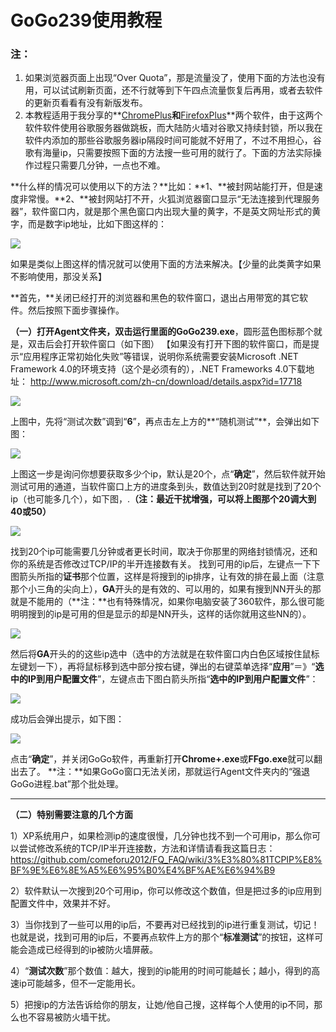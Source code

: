 # GoGo239使用教程

### **注：**
1. 如果浏览器页面上出现“Over Quota”，那是流量没了，使用下面的方法也没有用，可以试试刷新页面，还不行就等到下午四点流量恢复后再用，或者去软件的更新页看看有没有新版发布。
2. 本教程适用于我分享的**[ChromePlus](https://github.com/comeforu2012/truth/wiki/ChromePlus)**和**[FirefoxPlus](https://github.com/comeforu2012/truth/wiki/FirefoxPlus)**两个软件，由于这两个软件软件使用谷歌服务器做跳板，而大陆防火墙对谷歌又持续封锁，所以我在软件内添加的那些谷歌服务器ip隔段时间可能就不好用了，不过不用担心，谷歌有海量ip，只需要按照下面的方法搜一些可用的就行了。下面的方法实际操作过程只需要几分钟，一点也不难。

**什么样的情况可以使用以下的方法？**比如：**1、**被封网站能打开，但是速度非常慢。**2、**被封网站打不开，火狐浏览器窗口显示“无法连接到代理服务器”，软件窗口内，就是那个黑色窗口内出现大量的黄字，不是英文网址形式的黄字，而是数字ip地址，比如下图这样的：

![](https://msafyw.bl3301.livefilestore.com/y2mGz2tLQrMVkH0T3cHXqrExRExRaqisMf_AIxLMllM0YbI-LB9pTdMGEMqcFJyYxU8PYRLEVztU8MrDBAEgqPzTiXvGifigz2TdeBXKc9ky1fhni163kWR4hKSQy2jje4D/image001.png?psid=1)

如果是类似上图这样的情况就可以使用下面的方法来解决。【少量的此类黄字如果不影响使用，那没关系】

**首先，**关闭已经打开的浏览器和黑色的软件窗口，退出占用带宽的其它软件。然后按照下面步骤操作。

**（一）**打开Agent文件夹，双击运行里面的**GoGo239.exe**，圆形蓝色图标那个就是，双击后会打开软件窗口（如下图）
【如果没有打开下图的软件窗口，而是提示“应用程序正常初始化失败”等错误，说明你系统需要安装Microsoft .NET Framework 4.0的环境支持（这个是必须有的），.NET Frameworks 4.0下载地址： http://www.microsoft.com/zh-cn/download/details.aspx?id=17718

![](https://ztomjw.bl3301.livefilestore.com/y2m3-LySyxMDrSqxedBdJNWmNU2HXXTGuTFEG9JM5u_D3MH2Q1TL-Qelv3w6fu_gmydZcMtDmwQ3qFE27Sq_umN2AU4tdYGJggLcUx2J2VIcQUwJ2EuMDRrwmRuXsvb4METYT-bJWgMo7zovjWOLs5yaqMDgJpatTzn6dgv4uRr2EY/Image%201.png?psid=1)

上图中，先将“测试次数”调到“**6**”，再点击左上方的**“随机测试”**，会弹出如下图：

![](https://ztomjw.bl3301.livefilestore.com/y2m4JyO0P27dUNTjbWV7eyinlW2d_nb38SKDmAjZGSRqIJVplfGGpcFJbxqz-GTSN3OsQQY1Ey9_TonP6qfX2FqclG5OaX52E8wC1J_D8bsIjYNuRj-2PMABQwZtuluniK0FfGxXtVNeZ2V6A6alKSaYDAKkLxJwGQFLy-N2YWyqJg/Image%202.png?psid=1)

上图这一步是询问你想要获取多少个ip，默认是20个，点“**确定**”，然后软件就开始测试可用的通道，当软件窗口上方的进度条到头，数值达到20时就是找到了20个ip（也可能多几个），如下图，.**（注：最近干扰增强，可以将上图那个20调大到40或50）**

![](https://ztomjw.bl3301.livefilestore.com/y2mg6PK3VV690pgq9uqMhSPbGZVSeH6wIwOFfOoITGnkKQeUbRCQCKmq46yTR-m3EmGHAH4C-hurA5NEx5mhFl68A4S2RJ_Lc-suo9kujIHgW53NJ6vydZa1tVYG15UxWOlx9YnfZWDrLnuHdjW3pSlNw3mZlSVj2CFycSklUoNB3g/Image%209.png?psid=1)

找到20个ip可能需要几分钟或者更长时间，取决于你那里的网络封锁情况，还和你的系统是否修改过TCP/IP的半开连接数有关。
找到可用的ip后，左键点一下下图箭头所指的**证书**那个位置，这样是将搜到的ip排序，让有效的排在最上面（注意那个小三角的尖向上），**GA**开头的是有效的、可以用的，如果有搜到NN开头的那就是不能用的（**注：**也有特殊情况，如果你电脑安装了360软件，那么很可能明明搜到的ip是可用的但是显示的却是NN开头，这样的话你就用这些NN的）。

![](https://ztomjw.bl3301.livefilestore.com/y2mv_dKPVgOgJB20gVApEHIjx0rt46WaD-K701wGzvSKYlNaZQie4wcD4JC_dhHmjl_OXQ9MJLBKIc_G_RfVraxSkVZ7IJBoUqo0KvpLYvX0FmuU5pcq2_Gz-mE84iEbXStvTmYw5M_MnuioRd5Go2C-s-z_dd5KTpvZufySuk0G6o/Image%208.png?psid=1)

然后将**GA**开头的的这些ip选中（选中的方法就是在软件窗口内白色区域按住鼠标左键划一下），再将鼠标移到选中部分按右键，弹出的右键菜单选择“**应用**”＝》“**选中的IP到用户配置文件**”，左键点击下图白箭头所指“**选中的IP到用户配置文件**”：

![](https://ztomjw.bl3301.livefilestore.com/y2mhu9TTZBhJ4WjcYONg9N9S9sX4c7HI_p_90MAw925DuDm5sUgGsxcJemqHlbN6s0euOSbWiKDv5bhHwJ57fldC9jgIlhJga144LO5oS2rvN2ceHBtVz6HOkaBxbQ9pnoIpgGBxtjopGquXakqG3yTrxsg1zav3ITTznYjE73LhzI/Image%206.png?psid=1)

成功后会弹出提示，如下图：

![](https://msafyw.bl3301.livefilestore.com/y2mBPg2d9WoL0EGMefovH_dbmZwcTEh0QyqMmH62K9gfzE6U97IBeUrLMP4YWnihuumCEl_Pc4f0mAdTMG9WfgPWwGPgDgjTvj7HQVywvamfxQ/image014.png?psid=1)

点击“**确定**”，并关闭GoGo软件，再重新打开**Chrome+.exe**或**FFgo.exe**就可以翻出去了。
**注：**如果GoGo窗口无法关闭，那就运行Agent文件夹内的“强退GoGo进程.bat”那个批处理。

***

**（二）特别需要注意的几个方面**

1）XP系统用户，如果检测ip的速度很慢，几分钟也找不到一个可用ip，那么你可以尝试修改系统的TCP/IP半开连接数，方法和详情请看我这篇日志：
https://github.com/comeforu2012/FQ_FAQ/wiki/3%E3%80%81TCPIP%E8%BF%9E%E6%8E%A5%E6%95%B0%E4%BF%AE%E6%94%B9

2）软件默认一次搜到20个可用ip，你可以修改这个数值，但是把过多的ip应用到配置文件中，效果并不好。

3）当你找到了一些可以用的ip后，不要再对已经找到的ip进行重复测试，切记！也就是说，找到可用的ip后，不要再点软件上方的那个“**标准测试**”的按钮，这样可能会造成已经得到的ip被防火墙屏蔽。

4）“**测试次数**”那个数值：越大，搜到的ip能用的时间可能越长；越小，得到的高速ip可能越多，但不一定能用长。

5）把搜ip的方法告诉给你的朋友，让她/他自己搜，这样每个人使用的ip不同，那么也不容易被防火墙干扰。



